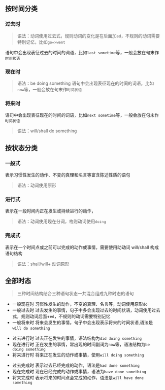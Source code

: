 ## 按时间分类

### 过去时

> 语法：动词使用过去式，规则动词的变化是在后面加`ed`，不规则的动词需要特别记忆，比如`go=>went`

语句中会出现表征过去的时间的词语，比如`last sometime`等，一般会放在句末作`时间状语`

### 现在时

> 语法：be doing something
> 语句中会出现表征现在的时间的词语，比如`now`等，一般会放在句末作`时间状语`

### 将来时

语句中会出现表征现在的时间的词语，比如`next sometime`等，一般会放在句末作`时间状语`

> 语法：will/shall do something

## 按状态分类

### 一般式

表示习惯性发生的动作、不变的真理和名言等富含陈述性质的语句

> 语法：动词使用原形

### 进行式

表示在一段时间内正在发生或持续进行的动作，

> 语法：动词使用现在分词，格则动词使用`doing`

### 完成式

表示在一个时间点或之前可以完成的动作或事情，需要使用助动词 will/shall 构成语句结构

> 语法：shall/will+ 动词原形

## 全部时态

> 三种时间结构结合三种语句状态一共混合组成九种时态的语句

- 一般现在时 习惯性发生的动作，不变的真理、名言等，动词使用原形`do`
- 一般过去时 过去发生的事情，句子中多会出现过去的时间状语，动词使用过去式，规则动词后面+`ed`，不规则的动词需要特别记忆
- 一般将来时 将来会发生的事情，句子中会出现表示将来的时间状语,语法是`will do something`



* 过去进行时 过去正在发生的事情，语法结构为`did doing something`
* 现在进行时 正在发生的事情，常出现的时间副词为`now`等，语法结构为`be doing something`
* 将来进行时 将来正在发生的动作或事情，使用`will doing something`

- 过去完成时 表示过去已经完成的动作，语法是`had done something`
- 现在完成时 现在已经完成的动作或事情，语法为`have done something`
- 将来完成时 表示将来的时间点会完成的动作，语法是`will have done something`
